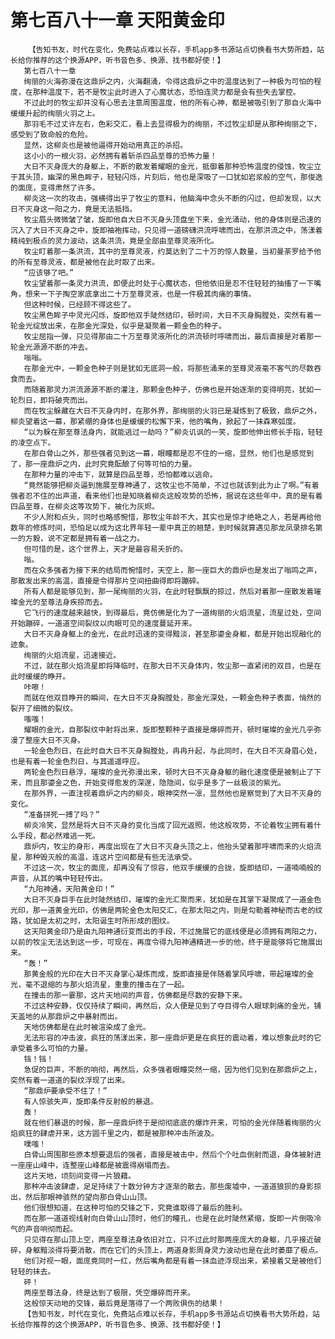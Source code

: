 # 第七百八十一章 天阳黄金印
        【告知书友，时代在变化，免费站点难以长存，手机app多书源站点切换看书大势所趋，站长给你推荐的这个换源APP，听书音色多、换源、找书都好使！】
       第七百八十一章
       绚丽的火海弥漫在这鼎炉之内，火海翻涌，令得这鼎炉之中的温度达到了一种极为可怕的程度，在那种温度下，若不是牧尘此时进入了心魔状态，恐怕连灵力都是会有些失去掌控。
       不过此时的牧尘却并没有心思去注意周围温度，他的所有心神，都是被吸引到了那自火海中缓缓升起的绚丽火羽之上。
       那羽毛不过丈许左右，色彩交汇，看上去显得极为的绚丽，不过牧尘却是从那种绚丽之下，感受到了致命般的危险。
       显然，这柳炎也是被他逼得开始动用真正的杀招。
       这小小的一根火羽，必然拥有着斩杀四品至尊的恐怖力量！
       大日不灭身庞大的身躯上，不断的散发着耀眼的金光，抵御着那种恐怖温度的侵蚀，牧尘立于其头顶，幽深的黑色眸子，轻轻闪烁，片刻后，他也是深吸了一口犹如岩浆般的空气，那俊逸的面庞，变得肃然了许多。
       柳炎这一次的攻击，强横得出乎了牧尘的意料，他脑海中念头不断的闪过，但却发现，以大日不灭身这一阳之力，竟是无法抵挡。
       牧尘眉头微微皱了皱，旋即他自大日不灭身头顶盘坐下来，金光涌动，他的身体则是迅速的沉入了大日不灭身之中，旋即袖袍挥动，只见得一道磅礴洪流呼啸而出，在那洪流之中，荡漾着精纯到极点的灵力波动，这条洪流，竟是全部由至尊灵液所化。
       牧尘盯着那一条洪流，其中的至尊灵液，约莫达到了二十万的惊人数量，当初曼荼罗给予他的所有至尊灵液，都是被他在此时取了出来。
       “应该够了吧。”
       牧尘望着那一条灵力洪流，即便此时处于心魔状态，但他依旧是忍不住轻轻的抽搐了一下嘴角，想来一下子掏空家底拿出二十万至尊灵液，也是一件极其肉痛的事情。
       但这种时候，已经顾不得这些了。
       牧尘黑色眸子中灵光闪烁，旋即他双手陡然结印，顿时间，大日不灭身胸膛处，突然有着一轮金光绽放出来，在那金光深处，似乎是凝聚着一颗金色的种子。
       牧尘屈指一弹，只见得那由二十万至尊灵液所化的洪流顿时呼啸而出，最后直接是对着那一轮金光源源不断的冲去。
       嗡嗡。
       在那金光中，一颗金色种子则是犹如无底洞一般，将那些涌来的至尊灵液毫不客气的尽数吞食而去。
       而随着那灵力洪流源源不断的灌注，那颗金色种子，仿佛也是开始逐渐的变得明亮，犹如一轮烈日，即将破壳而出。
       而在牧尘躲藏在大日不灭身内时，在那外界，那绚丽的火羽已是凝炼到了极致，鼎炉之外，柳炎望着这一幕，那紧绷的身体也是缓缓的松懈下来，他的嘴角，掀起了一抹森寒弧度。
       “以为躲在那至尊法身内，就能逃过一劫吗？”柳炎讥讽的一笑，旋即他伸出修长手指，轻轻的凌空点下。
       在那白骨山之外，那些强者见到这一幕，眼瞳都是忍不住的一缩，显然，他们也是感觉到了，那一座鼎炉之内，此时究竟酝酿了何等可怕的力量。
       在那种力量的冲击下，就算是四品至尊，恐怕都难以逃命。
       “竟然能够把柳炎逼到施展至尊神通了，这牧尘也不简单，不过也就该到此为止了啊。”有着强者忍不住的出声道，看来他们也是知晓着柳炎这般攻势的恐怖，据说在这些年中，真的是有着四品至尊，在柳炎这等攻势下，被化为灰烬。
       不少人附和点头，同时也略感惋惜，那牧尘年龄不大，其实也是惊才绝艳之人，若是再给他数年的修炼时间，恐怕足以成为这北界年轻一辈中真正的翘楚，到时候就算遇见那龙凤录排名第一的方毅，说不定都是拥有着一战之力。
       但可惜的是，这个世界上，天才是最容易夭折的。
       嗡。
       而在众多强者为接下来的结局而惋惜时，天空上，那一座巨大的鼎炉也是发出了嗡鸣之声，那散发出来的高温，直接是令得那片空间扭曲得即将蹦碎。
       所有人都是能够见到，那一尾绚丽的火羽，在此时轻飘飘的掠过，然后对着那一座散发着璀璨金光的至尊法身疾掠而去。
       它飞行的速度越来越快，到得最后，竟仿佛是化为了一道绚丽的火焰流星，流星过处，空间开始蹦碎，一道道空间裂纹以肉眼可见的速度蔓延开来。
       大日不灭身身躯上的金光，在此时迅速的变得黯淡，甚至那鎏金身躯，都是开始出现融化的迹象。
       绚丽的火焰流星，迅速接近。
       不过，就在那火焰流星即将降临时，在那大日不灭身体内，牧尘那一直紧闭的双目，也是在此时缓缓的睁开。
       咔嚓！
       而就在他双目睁开的瞬间，在大日不灭身胸膛处，那金光深处，一颗金色种子表面，悄然的裂开了细微的裂纹。
       嗤嗤！
       耀眼的金光，自那裂纹中射将出来，旋即整颗种子直接是爆碎而开，顿时璀璨的金光几乎弥漫了整座大日不灭身。
       一轮金色烈日，在此时自大日不灭身胸膛处，冉冉升起，与此同时，在大日不灭身眉心处，也是有着一轮金色烈日，与其遥遥呼应。
       两轮金色烈日悬浮，璀璨的金光弥漫出来，顿时大日不灭身身躯的融化速度便是被制止了下来，而且那鎏金之色，开始变得愈发的深邃，隐隐间，似乎是多了一丝极淡的紫光。
       在那外界，一直注视着鼎炉之内的柳炎，眼神突然一凛，显然他也是察觉到了大日不灭身的变化。
       “准备拼死一搏了吗？”
       柳炎冷笑，显然是将大日不灭身的变化当成了回光返照，他这般攻势，不论着牧尘拥有着什么手段，都必然难逃一死。
       鼎炉内，牧尘的身形，再度出现在了大日不灭身头顶之上，他抬头望着那呼啸而来的火焰流星，那种毁灭般的高温，连这片空间都是有些无法承受。
       不过这一次，牧尘的面庞，却再没有了惊容，他双手缓缓的合拢，旋即结印，一道喃喃般的声音，从其的嘴中轻轻传出。
       “九阳神通，天阳黄金印！”
       大日不灭身巨手在此时陡然结印，璀璨的金光汇聚而来，犹如是在其掌下凝聚成了一道金色光印，那一道黄金光印，仿佛是两轮金色太阳交汇，在那太阳之内，则是勾勒着神秘而古老的纹路，犹如是太初之时，太阳诞生时所形成的图纹。
       这天阳黄金印乃是由九阳神通衍变而出的手段，不过施展它的底线便是必须拥有两阳之力，以前的牧尘无法达到这一步，可现在，再度令得九阳神通精进一步的他，终于是能够将它施展出来。
       “轰！”
       那黄金般的光印在大日不灭身掌心凝炼而成，旋即直接是伴随着掌风呼啸，带起璀璨的金光，毫不退缩的与那火焰流星，重重的撞击在了一起。
       在撞击的那一霎那，这片天地间的声音，仿佛都是尽数的安静下来。
       不过这种安静，仅仅持续了瞬间，再然后，众人便是见到了夺目得令人眼球刺痛的金光，铺天盖地的从那鼎炉之中暴射而出。
       天地仿佛都是在此时被渲染成了金光。
       无法形容的冲击波，疯狂的荡漾出来，那一座鼎炉更是在疯狂的震动着，难以想象此时的它承受着多么可怕的力量。
       铛！铛！
       急促的巨声，不断的响彻，再然后，众多强者眼瞳突然一缩，因为他们见到在那鼎炉之上，突然有着一道道的裂纹浮现了出来。
       “那鼎炉要承受不住了！”
       有人惊骇失声，旋即条件反射般的暴退。
       轰！
       就在他们暴退的时候，那一座鼎炉终于是彻彻底底的爆炸开来，可怕的金光伴随着绚丽的火焰疯狂的肆虐开来，这方圆千里之内，都是被那种冲击所波及。
       噗嗤！
       白骨山周围那些原本想要退后的强者，直接是被击中，然后个个吐血倒射而退，身体被射进一座座山峰中，连整座山峰都是被震得崩塌而去。
       这片天地，顷刻间变得一片狼藉。
       那种冲击波肆虐，足足持续了十数分钟方才逐渐的散去，那些废墟中，一道道狼狈的身影掠出，然后那眼神骇然的望向那白骨山山顶。
       他们很想知道，在这种可怕的交锋之下，究竟谁取得了最后的胜利。
       而在那一道道视线射向白骨山山顶时，他们的瞳孔，也是在此时陡然紧缩，旋即一片倒吸冷气的声音响彻而起。
       只见得在那山顶上空，两座至尊法身依旧对立，只不过此时那两座庞大的身躯，几乎接近破碎，身躯黯淡得将要消散，而在它们的头顶上，两道身影周身灵力波动也是在此时萎靡了极点。
       他们对视一眼，面庞竟同时一红，然后嘴角都是有着一抹血迹浮现出来，紧接着又是被他们轻轻的抹去。
       砰！
       两座至尊法身，终是达到了极限，凭空爆碎而开来。
       这般惊天动地的交锋，最后竟是落得了一个两败俱伤的结果！
       【告知书友，时代在变化，免费站点难以长存，手机app多书源站点切换看书大势所趋，站长给你推荐的这个换源APP，听书音色多、换源、找书都好使！】